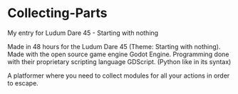 # Collecting-Parts
My entry for Ludum Dare 45 - Starting with nothing

Made in 48 hours for the Ludum Dare 45 (Theme: Starting with nothing). Made with the open source game engine Godot Engine. Programming done with their proprietary
scripting language GDScript. (Python like in its syntax)

A platformer where you need to collect modules for all your actions in order to escape.
